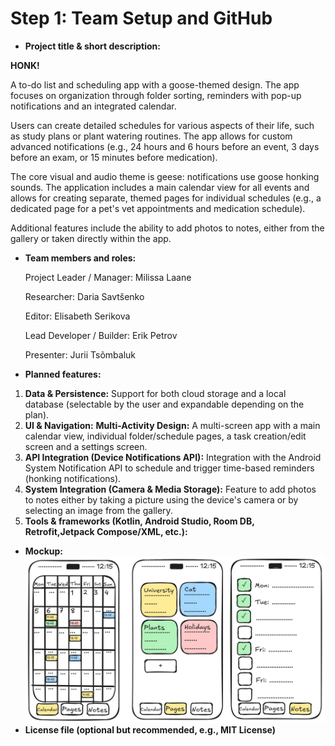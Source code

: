 # Step 1: Team Setup and GitHub

- **Project title & short description:**

**HONK!**

A to-do list and scheduling app with a goose-themed design. The app focuses on organization through folder sorting, reminders with pop-up notifications and an integrated calendar.

Users can create detailed schedules for various aspects of their life, such as study plans or plant watering routines. The app allows for custom advanced notifications (e.g., 24 hours and 6 hours before an event, 3 days before an exam, or 15 minutes before medication).

The core visual and audio theme is geese: notifications use goose honking sounds. The application includes a main calendar view for all events and allows for creating separate, themed pages for individual schedules (e.g., a dedicated page for a pet's vet appointments and medication schedule).

Additional features include the ability to add photos to notes, either from the gallery or taken directly within the app.

- **Team members and roles:**

   Project Leader / Manager: Milissa Laane
  
   Researcher: Daria Savtšenko

   Editor: Elisabeth Serikova

   Lead Developer / Builder: Erik Petrov

   Presenter: Jurii Tsõmbaluk

- **Planned features:**
1. **Data & Persistence:** Support for both cloud storage and a local database (selectable by the user and expandable depending on the plan).
2. **UI & Navigation:** **Multi-Activity Design:** A multi-screen app with a main calendar view, individual folder/schedule pages, a task creation/edit screen and a settings screen.
3. **API Integration (Device Notifications API):** Integration with the Android System Notification API to schedule and trigger time-based reminders (honking notifications).
4. **System Integration (Camera & Media Storage):** Feature to add photos to notes either by taking a picture using the device's camera or by selecting an image from the gallery.
5. **Tools & frameworks (Kotlin, Android Studio, Room DB, Retrofit,Jetpack Compose/XML, etc.):**

 - **Mockup:**
   ![](images_step1/step1_mockup1.jpg)
 - **License file (optional but recommended, e.g., MIT License)**
